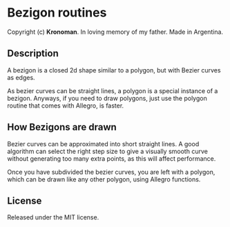 # Bezigon routines

Copyright (c) **Kronoman**.
In loving memory of my father.
Made in Argentina.

## Description

A bezigon is a closed 2d shape similar to a polygon, but with Bezier curves as edges.

As bezier curves can be straight lines, a polygon is a special instance of a bezigon. Anyways, if you need to draw polygons, just use the polygon routine that comes with Allegro, is faster.

## How Bezigons are drawn

Bezier curves can be approximated into short straight lines. A good algorithm can select the right step size to give a visually smooth curve without generating too many extra points, as this will affect performance.

Once you have subdivided the bezier curves, you are left with a polygon, which can be drawn like any other polygon, using Allegro functions. 

## License

Released under the MIT license.
